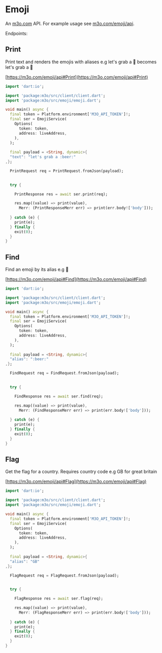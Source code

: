 # Emoji

An [m3o.com](https://m3o.com) API. For example usage see [m3o.com/emoji/api](https://m3o.com/emoji/api).

Endpoints:

## Print

Print text and renders the emojis with aliases e.g
let's grab a :beer: becomes let's grab a 🍺


[https://m3o.com/emoji/api#Print](https://m3o.com/emoji/api#Print)

```dart
import 'dart:io';

import 'package:m3o/src/client/client.dart';
import 'package:m3o/src/emoji/emoji.dart';

void main() async {
  final token = Platform.environment['M3O_API_TOKEN']!;
  final ser = EmojiService(
    Options(
      token: token,
      address: liveAddress,
    ),
  );
 
  final payload = <String, dynamic>{
  "text": "let's grab a :beer:"
,};

  PrintRequest req = PrintRequest.fromJson(payload);

  
  try {

	PrintResponse res = await ser.print(req);

    res.map((value) => print(value),
	  Merr: (PrintResponseMerr err) => print(err.body!['body']));	
  
  } catch (e) {
    print(e);
  } finally {
    exit(0);
  }
}
```
## Find

Find an emoji by its alias e.g :beer:


[https://m3o.com/emoji/api#Find](https://m3o.com/emoji/api#Find)

```dart
import 'dart:io';

import 'package:m3o/src/client/client.dart';
import 'package:m3o/src/emoji/emoji.dart';

void main() async {
  final token = Platform.environment['M3O_API_TOKEN']!;
  final ser = EmojiService(
    Options(
      token: token,
      address: liveAddress,
    ),
  );
 
  final payload = <String, dynamic>{
  "alias": ":beer:"
,};

  FindRequest req = FindRequest.fromJson(payload);

  
  try {

	FindResponse res = await ser.find(req);

    res.map((value) => print(value),
	  Merr: (FindResponseMerr err) => print(err.body!['body']));	
  
  } catch (e) {
    print(e);
  } finally {
    exit(0);
  }
}
```
## Flag

Get the flag for a country. Requires country code e.g GB for great britain


[https://m3o.com/emoji/api#Flag](https://m3o.com/emoji/api#Flag)

```dart
import 'dart:io';

import 'package:m3o/src/client/client.dart';
import 'package:m3o/src/emoji/emoji.dart';

void main() async {
  final token = Platform.environment['M3O_API_TOKEN']!;
  final ser = EmojiService(
    Options(
      token: token,
      address: liveAddress,
    ),
  );
 
  final payload = <String, dynamic>{
  "alias": "GB"
,};

  FlagRequest req = FlagRequest.fromJson(payload);

  
  try {

	FlagResponse res = await ser.flag(req);

    res.map((value) => print(value),
	  Merr: (FlagResponseMerr err) => print(err.body!['body']));	
  
  } catch (e) {
    print(e);
  } finally {
    exit(0);
  }
}
```
